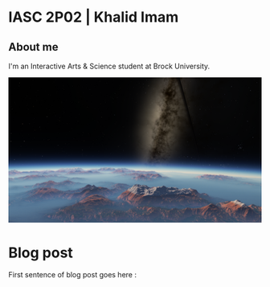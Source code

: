 # IASC 2P02 | Khalid Imam

## About me

I'm an Interactive Arts & Science student at Brock University.

![](Images/space.png)

# Blog post

First sentence of blog post goes here :
